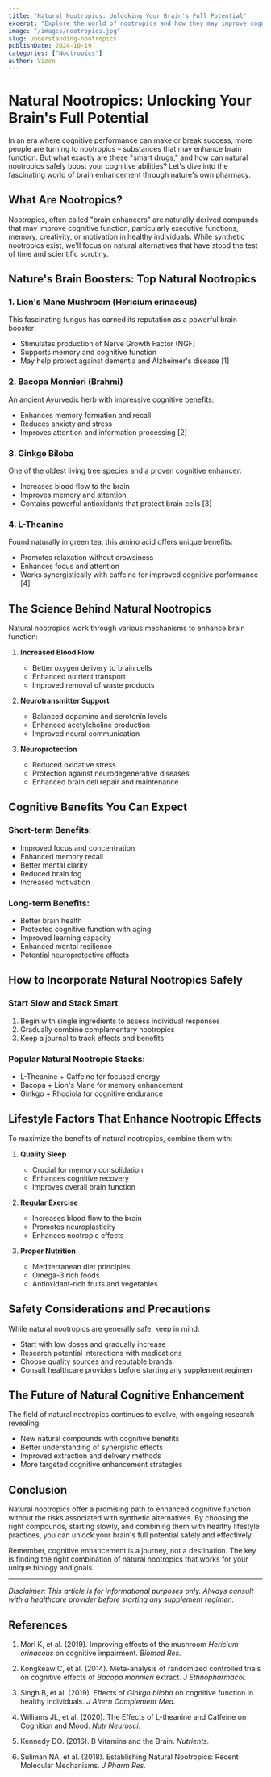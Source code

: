 ```yaml
---
title: "Natural Nootropics: Unlocking Your Brain's Full Potential"
excerpt: "Explore the world of nootropics and how they may improve cognitive function and mental performance."
image: "/images/nootropics.jpg"
slug: understanding-nootropics
publishDate: 2024-10-19
categories: ["Nootropics"]
author: Vizen
---
```



# Natural Nootropics: Unlocking Your Brain's Full Potential

In an era where cognitive performance can make or break success, more people are turning to nootropics – substances that may enhance brain function. But what exactly are these "smart drugs," and how can natural nootropics safely boost your cognitive abilities? Let's dive into the fascinating world of brain enhancement through nature's own pharmacy.

## What Are Nootropics?

Nootropics, often called "brain enhancers" are naturally derived compunds that may improve cognitive function, particularly executive functions, memory, creativity, or motivation in healthy individuals. While synthetic nootropics exist, we'll focus on natural alternatives that have stood the test of time and scientific scrutiny.

## Nature's Brain Boosters: Top Natural Nootropics

### 1. Lion's Mane Mushroom (Hericium erinaceus)

This fascinating fungus has earned its reputation as a powerful brain booster:
- Stimulates production of Nerve Growth Factor (NGF)
- Supports memory and cognitive function
- May help protect against dementia and Alzheimer's disease [1]

### 2. Bacopa Monnieri (Brahmi)

An ancient Ayurvedic herb with impressive cognitive benefits:
- Enhances memory formation and recall
- Reduces anxiety and stress
- Improves attention and information processing [2]

### 3. Ginkgo Biloba

One of the oldest living tree species and a proven cognitive enhancer:
- Increases blood flow to the brain
- Improves memory and attention
- Contains powerful antioxidants that protect brain cells [3]

### 4. L-Theanine

Found naturally in green tea, this amino acid offers unique benefits:
- Promotes relaxation without drowsiness
- Enhances focus and attention
- Works synergistically with caffeine for improved cognitive performance [4]

## The Science Behind Natural Nootropics

Natural nootropics work through various mechanisms to enhance brain function:

1. **Increased Blood Flow**
   - Better oxygen delivery to brain cells
   - Enhanced nutrient transport
   - Improved removal of waste products

2. **Neurotransmitter Support**
   - Balanced dopamine and serotonin levels
   - Enhanced acetylcholine production
   - Improved neural communication

3. **Neuroprotection**
   - Reduced oxidative stress
   - Protection against neurodegenerative diseases
   - Enhanced brain cell repair and maintenance

## Cognitive Benefits You Can Expect

### Short-term Benefits:
- Improved focus and concentration
- Enhanced memory recall
- Better mental clarity
- Reduced brain fog
- Increased motivation

### Long-term Benefits:
- Better brain health
- Protected cognitive function with aging
- Improved learning capacity
- Enhanced mental resilience
- Potential neuroprotective effects

## How to Incorporate Natural Nootropics Safely

### Start Slow and Stack Smart
1. Begin with single ingredients to assess individual responses
2. Gradually combine complementary nootropics
3. Keep a journal to track effects and benefits

### Popular Natural Nootropic Stacks:
- L-Theanine + Caffeine for focused energy
- Bacopa + Lion's Mane for memory enhancement
- Ginkgo + Rhodiola for cognitive endurance

## Lifestyle Factors That Enhance Nootropic Effects

To maximize the benefits of natural nootropics, combine them with:

1. **Quality Sleep**
   - Crucial for memory consolidation
   - Enhances cognitive recovery
   - Improves overall brain function

2. **Regular Exercise**
   - Increases blood flow to the brain
   - Promotes neuroplasticity
   - Enhances nootropic effects

3. **Proper Nutrition**
   - Mediterranean diet principles
   - Omega-3 rich foods
   - Antioxidant-rich fruits and vegetables

## Safety Considerations and Precautions

While natural nootropics are generally safe, keep in mind:
- Start with low doses and gradually increase
- Research potential interactions with medications
- Choose quality sources and reputable brands
- Consult healthcare providers before starting any supplement regimen

## The Future of Natural Cognitive Enhancement

The field of natural nootropics continues to evolve, with ongoing research revealing:
- New natural compounds with cognitive benefits
- Better understanding of synergistic effects
- Improved extraction and delivery methods
- More targeted cognitive enhancement strategies

## Conclusion

Natural nootropics offer a promising path to enhanced cognitive function without the risks associated with synthetic alternatives. By choosing the right compounds, starting slowly, and combining them with healthy lifestyle practices, you can unlock your brain's full potential safely and effectively.

Remember, cognitive enhancement is a journey, not a destination. The key is finding the right combination of natural nootropics that works for your unique biology and goals.

---

*Disclaimer: This article is for informational purposes only. Always consult with a healthcare provider before starting any supplement regimen.*

## References

1. Mori K, et al. (2019). Improving effects of the mushroom *Hericium erinaceus* on cognitive impairment. *Biomed Res.*

2. Kongkeaw C, et al. (2014). Meta-analysis of randomized controlled trials on cognitive effects of *Bacopa monnieri* extract. *J Ethnopharmacol.*

3. Singh B, et al. (2019). Effects of *Ginkgo biloba* on cognitive function in healthy individuals. *J Altern Complement Med.*

4. Williams JL, et al. (2020). The Effects of L-theanine and Caffeine on Cognition and Mood. *Nutr Neurosci.*

5. Kennedy DO. (2016). B Vitamins and the Brain. *Nutrients.*

6. Suliman NA, et al. (2018). Establishing Natural Nootropics: Recent Molecular Mechanisms. *J Pharm Res.*